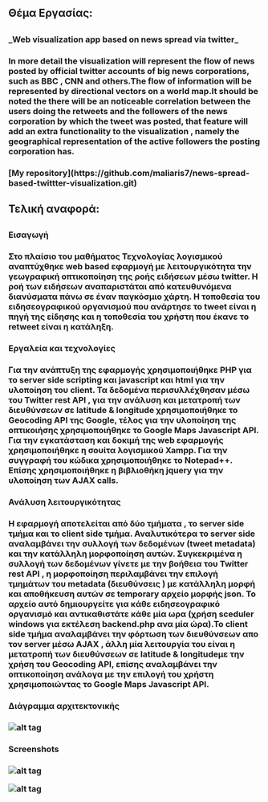 
<h2>Θέμα Εργασίας:<h2>
<h3>_Web visualization app based on news spread via twitter_<h3>

In more detail the visualization will represent the flow of news posted by official twitter accounts of big news corporations,
such as BBC , CNN and others.The flow of information will be represented by directional vectors on a world map.It should be noted the there will be an noticeable correlation between the 
users doing the retweets and the followers of the news corporation by which the tweet was posted, that feature will add an extra
functionality to the visualization , namely the geographical representation of the active followers the posting corporation has.

<h3>[My repository](https://github.com/maliaris7/news-spread-based-twittter-visualization.git)<h3>

<h2>Τελική αναφορά:<h2>

<h3>Εισαγωγή<h3>

Στο πλαίσιο του μαθήματος Τεχνολογίας λογισμικού αναπτύχθηκε web based εφαρμογή με λειτουργικότητα την γεωγραφική οπτικοποίηση της ροής ειδήσεων μέσω twitter. Η ροή των 
ειδήσεων αναπαριστάται από κατευθυνόμενα διανύσματα πάνω σε έναν παγκόσμιο  χάρτη. Η τοποθεσία του ειδησεογραφικού οργανισμού που ανάρτησε το tweet είναι η πηγή  της είδησης και η τοποθεσία του χρήστη που έκανε το retweet είναι η κατάληξη.

<h3>Εργαλεία και τεχνολογίες<h3>

Για την ανάπτυξη της εφαρμογής χρησιμοποιήθηκε PHP για το server side scripting και javascript και html για την υλοποίηση του client. Τα δεδομένα περισυλλέχθησαν μέσω
του Twitter rest API  , για την ανάλυση και μετατροπή των διευθύνσεων σε latitude & longitude
χρησιμοποιήθηκε το Geocoding API της Google, τέλος για την υλοποίηση της οπτικοιήσης
χρησιμοποιήθηκε το Google Maps Javascript API. Για την εγκατάσταση και δοκιμή της web εφαρμογής χρησιμοποιήθηκε η σουίτα λογισμικού Xampp. Για την συγγραφή του κώδικα χρησιμοποιήθηκε το Notepad++. Επίσης χρησιμοποιήθηκε η βιβλιοθήκη jquery για την υλοποίηση των AJAX calls.

<h3>Ανάλυση λειτουργικότητας<h3> 

Η εφαρμογή αποτελείται από δύο τμήματα , το server side τμήμα και το client side τμήμα.
Αναλυτικότερα το server side αναλαμβάνει την συλλογή των δεδομένων (tweet metadata)
και την κατάλληλη μορφοποίηση αυτών. Συγκεκριμένα η συλλογή των  δεδομένων γίνετε 
με την βοήθεια του Twitter rest API , η μορφοποίηση περιλαμβάνει την επιλογή τμημάτων του
metadata (διευθύνσεις ) με κατάλληλη μορφή και αποθήκευση αυτών σε temporary αρχείο μορφής json. To αρχείο αυτό δημιουργείτε για κάθε ειδησεογραφικό οργανισμό και αντικαθιστάτε κάθε μία ωρα (χρήση sceduler windows για εκτέλεση backend.php ανα μία ώρα).Το client side τμήμα αναλαμβάνει την φόρτωση των διευθύνσεων απο τον server μέσω
AJAX , άλλη μία λειτουργία του είναι η μετατροπή των διευθύνσεων σε latitude & longitudeμε την χρήση του Geocoding API, επίσης αναλαμβάνει την οπτικοποίηση ανάλογα με την επιλογή του χρήστη χρησιμοποιώντας  το Google Maps Javascript API.

<h3>Διάγραμμα αρχιτεκτονικής<h3>

![alt tag](https://63bf6e73e9cdd32fad466a4e99185bea3329434e-www.googledrive.com/host/0B1LnKr3Yo9hyflh3YTBLNTJIaEM5QVlPQmk5RG5WY1hwMFQ2Z1FOQVU3bEtYVXZ6NW56bnM/Untitled%20Diagram.png)

<h3>Screenshots<h3>

![alt tag](https://63bf6e73e9cdd32fad466a4e99185bea3329434e-www.googledrive.com/host/0B1LnKr3Yo9hyflh3YTBLNTJIaEM5QVlPQmk5RG5WY1hwMFQ2Z1FOQVU3bEtYVXZ6NW56bnM/screen1.jpg)

![alt tag](https://63bf6e73e9cdd32fad466a4e99185bea3329434e-www.googledrive.com/host/0B1LnKr3Yo9hyflh3YTBLNTJIaEM5QVlPQmk5RG5WY1hwMFQ2Z1FOQVU3bEtYVXZ6NW56bnM/screen2.jpg)
